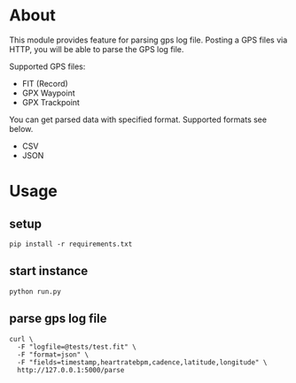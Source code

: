 # About

This module provides feature for parsing gps log file.
Posting a GPS files via HTTP, you will be able to parse the GPS log file.

Supported GPS files:

* FIT (Record)
* GPX Waypoint
* GPX Trackpoint

You can get parsed data with specified format. Supported formats see below.

* CSV
* JSON

# Usage

## setup

```
pip install -r requirements.txt
```

## start instance

```
python run.py
```

## parse gps log file

```
curl \
  -F "logfile=@tests/test.fit" \
  -F "format=json" \
  -F "fields=timestamp,heartratebpm,cadence,latitude,longitude" \
  http://127.0.0.1:5000/parse
```

